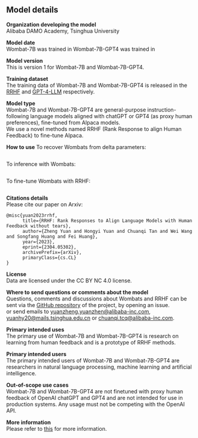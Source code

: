 ## Model details

**Organization developing the model**  
Alibaba DAMO Academy, Tsinghua University

**Model date**  
Wombat-7B was trained in 
Wombat-7B-GPT4 was trained in 

**Model version**  
This is version 1 for Wombat-7B and Wombat-7B-GPT4.

**Training dataset**  
The training data of Wombat-7B and Wombat-7B-GPT4 is released in the [RRHF](https://github.com/GanjinZero/RRHF) and [GPT-4-LLM](https://github.com/Instruction-Tuning-with-GPT-4/GPT-4-LLM) respectively.

**Model type**  
Wombat-7B and Wombat-7B-GPT4 are general-purpose instruction-following language models aligned with chatGPT or GPT4 (as proxy human preferences), fine-tuned from Alpaca models.  
We use a novel methods named RRHF (Rank Response to align Human Feedback) to fine-tune Alpaca.

**How to use**
To recover Wombats from delta parameters:  
```bash 

```

To inference with Wombats:
```bash

```

To fine-tune Wombats with RRHF:
```bash

```

**Citations details**  
Please cite our paper on Arxiv:
```
@misc{yuan2023rrhf,
      title={RRHF: Rank Responses to Align Language Models with Human Feedback without tears}, 
      author={Zheng Yuan and Hongyi Yuan and Chuanqi Tan and Wei Wang and Songfang Huang and Fei Huang},
      year={2023},
      eprint={2304.05302},
      archivePrefix={arXiv},
      primaryClass={cs.CL}
}
```

**License**  
Data are licensed under the CC BY NC 4.0 license.

**Where to send questions or comments about the model**  
Questions, comments and discussions about Wombats and RRHF can be sent via the [GitHub repository](https://github.com/GanjinZero/RRHF) of the project, by opening an issue.  
or send emails to yuanzheng.yuanzhen@alibaba-inc.com, yuanhy20@mails.tsinghua.edu.cn or chuanqi.tcq@alibaba-inc.com.

**Primary intended uses**  
The primary use of Wombat-7B and Wombat-7B-GPT4 is research on learning from human feedback and is a prototype of RRHF methods.

**Primary intended users**  
The primary intended users of Wombat-7B and Wombat-7B-GPT4 are researchers in natural language processing, machine learning and artificial intelligence.

**Out-of-scope use cases**  
Wombat-7B and Wombat-7B-GPT4 are not finetuned with proxy human feedback of OpenAI chatGPT and GPT4 and are not intended for use in production systems.
Any usage must not be competing with the OpenAI API.

**More information**  
Please refer to [this](../README.md) for more information.